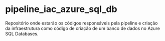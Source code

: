 # pipeline_iac_azure_sql_db
Repositório onde estarão os códigos responsáveis pela pipeline e criação da infraestrutura como código de criação de um banco de dados no Azure SQL Databases.
